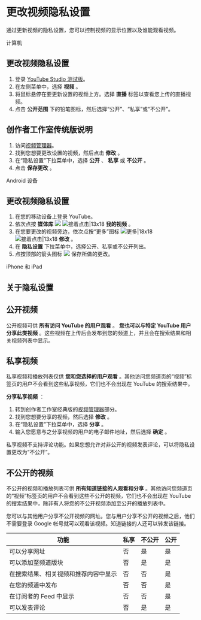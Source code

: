 # 更改视频隐私设置

通过更新视频的隐私设置，您可以控制视频的显示位置以及谁能观看视频。

计算机 

## 更改视频隐私设置

1. 登录 [YouTube Studio 测试版](https://studio.youtube.com/)。
2. 在左侧菜单中，选择 **视频** 。
3. 将鼠标悬停在要更新设置的视频上方。选择 **直播** 标签以查看您上传的直播视频。
4. 点击 **公开范围** 下的铅笔图标，然后选择“公开”、“私享”或“不公开”。

## 创作者工作室传统版说明

1. 访问[视频管理器](http://www.youtube.com/my_videos)。
2. 找到您想要更改设置的视频，然后点击 **修改** 。
3. 在“隐私设置”下拉菜单中，选择 **公开** 、 **私享** 或 **不公开** 。
4. 点击 **保存更改** 。


Android 设备

## 更改视频隐私设置

1. 在您的移动设备上登录 YouTube。
2. 依次点按 **媒体库**  ![](https://lh3.googleusercontent.com/pekR_JBrWGH8sOiOOVhrmthRwh6cMlX8T97K6jQg00aOLp4IpuUkzLeoetnrdmjoKzPi=w18) ![接着点击|13x18](https://lh3.googleusercontent.com/SaY5lqCwN7kppnS546l9ys-E2sZftTTIHjBrdV-WsGPIhGjaxcEXjfgdIfW_UNG7Sw0=w13-h18 "接着点击")  **我的视频** 。
3. 在您要更改的视频旁边，依次点按“更多”图标 ![更多|18x18](https://lh3.googleusercontent.com/oLoRPrHJd7m46sWijX6zBWnEnfslP62AxJSwt5Nj0bNbpaYHz2pyscExleiofsH2kQ=w18-h18 "更多") ![接着点击|13x18](https://lh3.googleusercontent.com/SaY5lqCwN7kppnS546l9ys-E2sZftTTIHjBrdV-WsGPIhGjaxcEXjfgdIfW_UNG7Sw0=w13-h18 "接着点击")  **修改** 。
4. 在 **隐私设置** 下拉菜单中，选择公开、私享或不公开列出。
5. 点按顶部的箭头图标 ![](https://lh3.googleusercontent.com/gJv8qXK22oUIAISl1ASlbL8Q8MmeJja7TDVwSHWGvuSwSWM0bANGochcp_xG0yhVavvU=w18) 保存所做的更改。


iPhone 和 iPad



## 关于隐私设置

## 公开视频

公开视频可供 **所有访问 YouTube 的用户观看** 。 **您也可以与特定 YouTube 用户分享此类视频** 。这些视频在上传后会发布到您的频道上，并且会在搜索结果和相关视频列表中显示。

## 私享视频

私享视频和播放列表仅供 **您和您选择的用户观看** 。其他访问您频道页的“视频”标签页的用户不会看到这些私享视频，它们也不会出现在 YouTube 的搜索结果中。

**分享私享视频** ：

1. 转到创作者工作室经典版的[视频管理器](http://www.youtube.com/my_videos)部分。
2. 找到您想要分享的视频，然后选择 **修改** 。
3. 在“隐私设置”下拉菜单中，选择 **分享** 。
4. 输入您愿意与之分享视频的用户的电子邮件地址，然后选择 **确定** 。

私享视频不支持评论功能。如果您想允许对非公开的视频发表评论，可以将隐私设置更改为“不公开”。

## 不公开的视频

不公开的视频和播放列表可供 **所有知道链接的人观看和分享** 。其他访问您频道页的“视频”标签页的用户不会看到这些不公开的视频，它们也不会出现在 YouTube 的搜索结果中，除非有人将您的不公开视频添加至公开的播放列表中。

您可以与其他用户分享不公开视频的网址。您与用户分享不公开的视频之后，他们不需要登录 Google 帐号就可以观看该视频。知道链接的人还可以转发该链接。

 

|功能|私享|不公开|公开|
| --- | --- | --- | --- |
|可以分享网址|否|是|是|
|可以添加至频道版块|否|是|是|
|在搜索结果、相关视频和推荐内容中显示|否|否|是|
|在您的频道中发布|否|否|是|
|在订阅者的 Feed 中显示|否|否|是|
|可以发表评论|否|是|是|